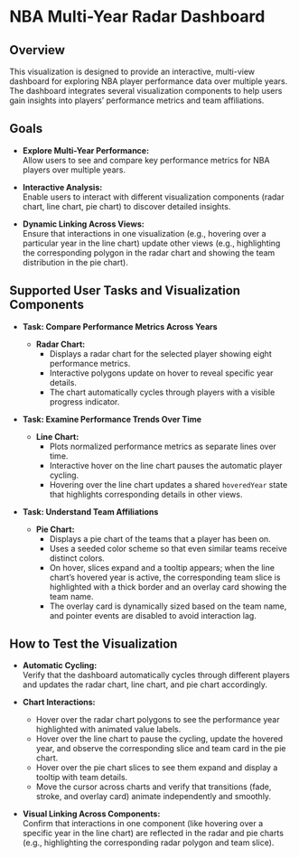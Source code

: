 # NBA Multi-Year Radar Dashboard

## Overview

This visualization is designed to provide an interactive, multi-view dashboard for exploring NBA player performance data over multiple years. The dashboard integrates several visualization components to help users gain insights into players’ performance metrics and team affiliations.

## Goals

- **Explore Multi-Year Performance:**  
  Allow users to see and compare key performance metrics for NBA players over multiple years.

- **Interactive Analysis:**  
  Enable users to interact with different visualization components (radar chart, line chart, pie chart) to discover detailed insights.

- **Dynamic Linking Across Views:**  
  Ensure that interactions in one visualization (e.g., hovering over a particular year in the line chart) update other views (e.g., highlighting the corresponding polygon in the radar chart and showing the team distribution in the pie chart).

## Supported User Tasks and Visualization Components

- **Task: Compare Performance Metrics Across Years**
  - **Radar Chart:**  
    - Displays a radar chart for the selected player showing eight performance metrics.
    - Interactive polygons update on hover to reveal specific year details.
    - The chart automatically cycles through players with a visible progress indicator.

- **Task: Examine Performance Trends Over Time**
  - **Line Chart:**  
    - Plots normalized performance metrics as separate lines over time.
    - Interactive hover on the line chart pauses the automatic player cycling.
    - Hovering over the line chart updates a shared `hoveredYear` state that highlights corresponding details in other views.

- **Task: Understand Team Affiliations**
  - **Pie Chart:**  
    - Displays a pie chart of the teams that a player has been on.
    - Uses a seeded color scheme so that even similar teams receive distinct colors.
    - On hover, slices expand and a tooltip appears; when the line chart’s hovered year is active, the corresponding team slice is highlighted with a thick border and an overlay card showing the team name.
    - The overlay card is dynamically sized based on the team name, and pointer events are disabled to avoid interaction lag.


## How to Test the Visualization

- **Automatic Cycling:**  
  Verify that the dashboard automatically cycles through different players and updates the radar chart, line chart, and pie chart accordingly.

- **Chart Interactions:**
  - Hover over the radar chart polygons to see the performance year highlighted with animated value labels.
  - Hover over the line chart to pause the cycling, update the hovered year, and observe the corresponding slice and team card in the pie chart.
  - Hover over the pie chart slices to see them expand and display a tooltip with team details.
  - Move the cursor across charts and verify that transitions (fade, stroke, and overlay card) animate independently and smoothly.

- **Visual Linking Across Components:**  
  Confirm that interactions in one component (like hovering over a specific year in the line chart) are reflected in the radar and pie charts (e.g., highlighting the corresponding radar polygon and team slice).
